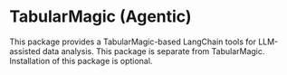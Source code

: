 # TabularMagic \(Agentic\)

This package provides a TabularMagic-based 
LangChain tools for LLM-assisted data analysis.
This package is separate from TabularMagic. Installation of this package is optional. 





